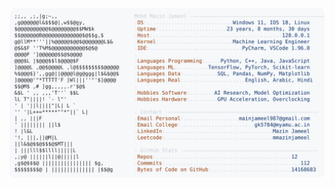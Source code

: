 <picture>
  <source srcset="https://raw.githubusercontent.com/mmazinjameel/mmazinjameel/main/dark_mode.svg?v=1754302493" media="(prefers-color-scheme: dark)">
  <img src="https://raw.githubusercontent.com/mmazinjameel/mmazinjameel/main/light_mode.svg?v=1754302493">
</picture>
